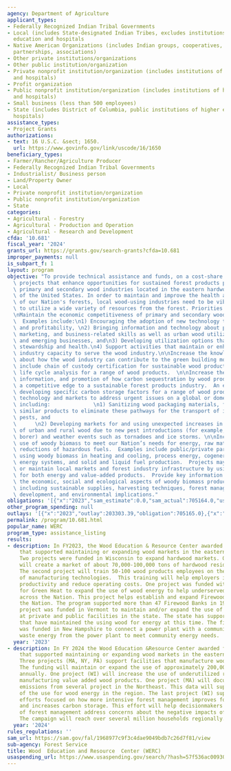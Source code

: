 ```yaml
---
agency: Department of Agriculture
applicant_types:
- Federally Recognized Indian Tribal Governments
- Local (includes State-designated Indian Tribes, excludes institutions of higher
  education and hospitals
- Native American Organizations (includes Indian groups, cooperatives, corporations,
  partnerships, associations)
- Other private institutions/organizations
- Other public institution/organization
- Private nonprofit institution/organization (includes institutions of higher education
  and hospitals)
- Profit organization
- Public nonprofit institution/organization (includes institutions of higher education
  and hospitals)
- Small business (less than 500 employees)
- State (includes District of Columbia, public institutions of higher education and
  hospitals)
assistance_types:
- Project Grants
authorizations:
- text: 16 U.S.C. &sect; 1650.
  url: https://www.govinfo.gov/link/uscode/16/1650
beneficiary_types:
- Farmer/Rancher/Agriculture Producer
- Federally Recognized Indian Tribal Governments
- Industrialist/ Business person
- Land/Property Owner
- Local
- Private nonprofit institution/organization
- Public nonprofit institution/organization
- State
categories:
- Agricultural - Forestry
- Agricultural - Production and Operation
- Agricultural - Research and Development
cfda: '10.681'
fiscal_year: '2024'
grants_url: https://grants.gov/search-grants?cfda=10.681
improper_payments: null
is_subpart_f: 1
layout: program
objective: "To provide technical assistance and funds, on a cost-share basis, for\
  \ projects that enhance opportunities for sustained forest products production for\
  \ primary and secondary wood industries located in the eastern hardwood forest region\
  \ of the United States. In order to maintain and improve the health and stewardship\
  \ of our Nation's forests, local wood-using industries need to be vibrant and able\
  \ to utilize a wide variety of resources from the forest. Priorities include: \n\
  \nMaintain the economic competitiveness of primary and secondary wood industries.\
  \  Examples include:\n1) Encouraging the adoption of new technology to improve competitiveness\
  \ and profitability, \n2) Bringing information and technology about processing,\
  \ marketing, and business-related skills as well as urban wood utilization to existing\
  \ and emerging businesses, and\n3) Developing utilization options that improve forest\
  \ stewardship and health.\n4) Support activities that maintain or enhance harvesting\
  \ industry capacity to serve the wood industry.\n\nIncrease the knowledge and information\
  \ about how the wood industry can contribute to the green building movement.  Examples\
  \ include chain of custody certification for sustainable wood products as well as\
  \ life cycle analysis for a range of wood products.  \n\nIncrease the knowledge,\
  \ information, and promotion of how carbon sequestration by wood products can provide\
  \ a competitive edge to a sustainable forest products industry.  An example includes\
  \ developing specific carbon storage factors for a range of wood products.\n\nDevelop\
  \ technology and markets to address urgent issues on a global or domestic scale,\
  \ including:              \n1) Sanitizing wood packaging materials, firewood, and\
  \ similar products to eliminate these pathways for the transport of insect and disease\
  \ pests, and                                                                   \
  \      \n2) Developing markets for and using unexpected increases in the volume\
  \ of urban and rural wood due to new pest introductions (for example, emerald ash\
  \ borer) and weather events such as tornadoes and ice storms. \n\nIncrease the sustainable\
  \ use of woody biomass to meet our Nation’s needs for energy, raw materials, and\
  \ reductions of hazardous fuels.  Examples include public/private partnerships for\
  \ using woody biomass in heating and cooling, process energy, cogeneration, district\
  \ energy systems, and solid and liquid fuel production.  Projects may also develop\
  \ or maintain local markets and forest industry infrastructure by using woody biomass\
  \ for both energy and value-added products.  Provide key information to address\
  \ the economic, social and ecological aspects of woody biomass production and use:\
  \ including sustainable supplies, harvesting techniques, forest management, plantation\
  \ development, and environmental implications."
obligations: '[{"x":"2023","sam_estimate":0.0,"sam_actual":705164.0,"usa_spending_actual":705165.0},{"x":"2024","sam_estimate":0.0,"sam_actual":2226108.0,"usa_spending_actual":2226108.0},{"x":"2025","sam_estimate":0.0,"sam_actual":1000000.0,"usa_spending_actual":0.0}]'
other_program_spending: null
outlays: '[{"x":"2023","outlay":203303.39,"obligation":705165.0},{"x":"2024","outlay":72540.0,"obligation":2226108.0},{"x":"2025","outlay":0.0,"obligation":0.0}]'
permalink: /program/10.681.html
popular_name: WERC
program_type: assistance_listing
results:
- description: In FY2023, the Wood Education & Resource Center awarded 5 projects
    that supported maintaining or expanding wood markets in the eastern hardwood region.
    Two projects were funded in Wisconsin to expand hardwood markets. One project
    will create a market of about 70,000-100,000 tons of hardwood residues annually.
    The second project will train 50-100 wood products employees on the use of a variety
    of manufacturing technologies.  This training will help employers increase their
    productivity and reduce operating costs. One project was funded with the Alliance
    for Green Heat to expand the use of wood energy to help underserved communities
    across the Nation. This project helps establish and expand Firewood Banks across
    the Nation. The program supported more than 47 Firewood Banks in 19 states. One
    project was funded in Vermont to maintain and/or expand the use of wood for energy
    at private and public facilities in the state. The state has supported 25 facilities
    that have maintained the using wood for energy at this time. The final project
    was funded in New Hampshire to connect a power plant with a community to use the
    waste energy from the power plant to meet community energy needs.
  year: '2023'
- description: In FY 2024 the Wood Education &Resource Center awarded funds to 6 projects
    that supported maintaining or expanding wood markets in the eastern hardwood region.
    Three projects (MA, NY, PA) support facilities that manufacture wood products.
    The funding will maintain or expand the use of approximately 200,000 tons of wood
    annually. One project (WI) will increase the use of underutilized red maple in
    manufacturing value added wood products. One project (MA) will document air quality
    emissions from several project in the Northeast. This data will support the expansion
    of the use for wood energy in the region. The last project (WI) supports communication
    efforts focused on how more intensive forest management improves forest health
    and increases carbon storage. This effort will help decisionmakers and supporters
    of forest management address concerns about the negative impacts of forest management.
    The campaign will reach over several million households regionally.
  year: '2024'
rules_regulations: ''
sam_url: https://sam.gov/fal/1968977c9f3c4dae9049bdb7c26d7f81/view
sub-agency: Forest Service
title: Wood  Education and Resource  Center (WERC)
usaspending_url: https://www.usaspending.gov/search/?hash=57f536ac00930b489b44998cbd23253a
---
```

